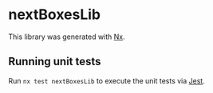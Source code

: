 # nextBoxesLib

This library was generated with [Nx](https://nx.dev).

## Running unit tests

Run `nx test nextBoxesLib` to execute the unit tests via [Jest](https://jestjs.io).
